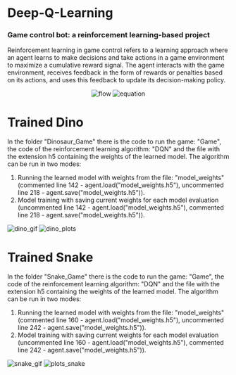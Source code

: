 # Deep-Q-Learning
### Game control bot: a reinforcement learning-based project

Reinforcement learning in game control refers to a learning approach where an agent learns to make decisions and take actions in a game environment to maximize a cumulative reward signal. The agent interacts with the game environment, receives feedback in the form of rewards or penalties based on its actions, and uses this feedback to update its decision-making policy.

<center>
   
   ![flow](https://github.com/PatrykSpierewka/Deep-Q-Learning/assets/101202344/561ceee5-8e50-46df-91c9-50cf6c7681f5)
   ![equation](https://github.com/PatrykSpierewka/Deep-Q-Learning/assets/101202344/b611711b-d388-4f04-9603-ffa28a1e2685)
   
</center>

# Trained Dino
In the folder "Dinosaur_Game" there is the code to run the game: "Game", the code of the reinforcement learning algorithm: "DQN" and the file with the extension h5 containing the weights of the learned model. The algorithm can be run in two modes:
1. Running the learned model with weights from the file: "model_weights" (commented line 142 - agent.load("model_weights.h5"), uncommented line 218 - agent.save("model_weights.h5")).
2. Model training with saving current weights for each model evaluation (uncommented line 142 - agent.load("model_weights.h5"), commented line 218 - agent.save("model_weights.h5")).

![dino_gif](https://github.com/PatrykSpierewka/Deep-Q-Learning/assets/101202344/780a559b-7a25-4642-bb39-c38b39a76bdf)
![dino_plots](https://github.com/PatrykSpierewka/Deep-Q-Learning/assets/101202344/ce5b4444-543c-4cd6-8bb5-d41337aa9d36)

# Trained Snake
In the folder "Snake_Game" there is the code to run the game: "Game", the code of the reinforcement learning algorithm: "DQN" and the file with the extension h5 containing the weights of the learned model. The algorithm can be run in two modes:
1. Running the learned model with weights from the file: "model_weights" (commented line 160 - agent.load("model_weights.h5"), uncommented line 242 - agent.save("model_weights.h5")).
2. Model training with saving current weights for each model evaluation (uncommented line 160 - agent.load("model_weights.h5"), commented line 242 - agent.save("model_weights.h5")).
   
![snake_gif](https://github.com/PatrykSpierewka/Deep-Q-Learning/assets/101202344/07a6093b-5785-4959-b5e4-04bcf4e819d2)
![plots_snake](https://github.com/PatrykSpierewka/Deep-Q-Learning/assets/101202344/23b23079-a1ce-43eb-b318-873a36632936)


